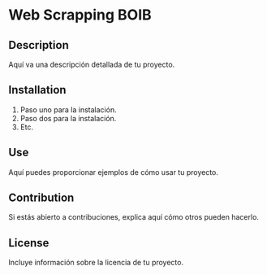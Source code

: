 # Web Scrapping BOIB

## Description

Aquí va una descripción detallada de tu proyecto.

## Installation

1. Paso uno para la instalación.
2. Paso dos para la instalación.
3. Etc.

## Use

Aquí puedes proporcionar ejemplos de cómo usar tu proyecto.

## Contribution

Si estás abierto a contribuciones, explica aquí cómo otros pueden hacerlo.

## License

Incluye información sobre la licencia de tu proyecto.
